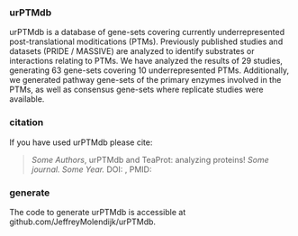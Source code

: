 ### urPTMdb
urPTMdb is a database of gene-sets covering currently underrepresented post-translational moditications (PTMs). Previously published studies and datasets (PRIDE / MASSIVE) are analyzed to identify substrates or interactions relating to PTMs. We have analyzed the results of 29 studies, generating 63 gene-sets covering 10 underrepresented PTMs. Additionally, we generated pathway gene-sets of the primary enzymes involved in the PTMs, as well as consensus gene-sets where replicate studies were available.

### citation
If you have used urPTMdb please cite:
> *Some Authors*, urPTMdb and TeaProt: analyzing proteins! *Some journal. Some Year.* DOI: , PMID:

### generate
The code to generate urPTMdb is accessible at github.com/JeffreyMolendijk/urPTMdb.
